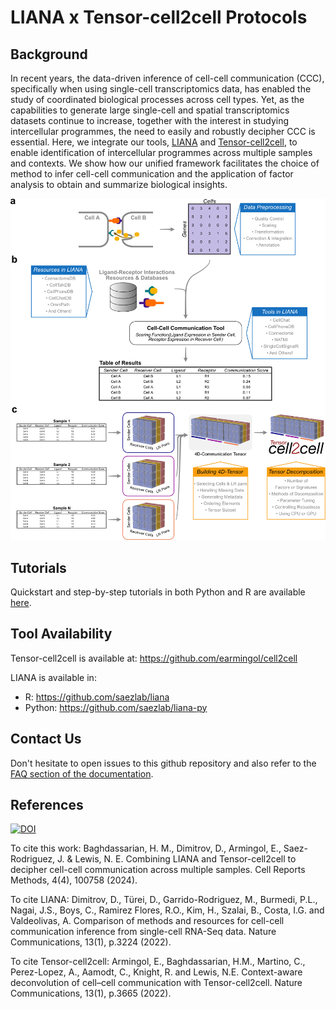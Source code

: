 # LIANA x Tensor-cell2cell Protocols

## Background

In recent years, the data-driven inference of cell-cell communication (CCC), specifically when using single-cell transcriptomics data, has enabled the study of coordinated biological processes across cell types. Yet, as the capabilities to generate large single-cell and spatial transcriptomics datasets continue to increase, together with the interest in studying intercellular programmes, the need to easily and robustly decipher CCC is essential. Here, we integrate our tools, [LIANA](https://github.com/saezlab/liana-py) and [Tensor-cell2cell](https://github.com/earmingol/cell2cell), to enable identification of intercellular programmes across multiple samples and contexts. We show how our unified framework facilitates the choice of method to infer cell-cell communication and the application of factor analysis to obtain and summarize biological insights. 

![intro](_static/intro.png)


## Tutorials

Quickstart and step-by-step tutorials in both Python and R are available [here](https://ccc-protocols.readthedocs.io/en/latest/index.html).


## Tool Availability

Tensor-cell2cell is available at:
https://github.com/earmingol/cell2cell


LIANA is available in:
- R: https://github.com/saezlab/liana
- Python: https://github.com/saezlab/liana-py


## Contact Us

Don't hesitate to open issues to this github repository and also refer to the [FAQ section of the documentation](https://ccc-protocols.readthedocs.io/en/latest/faq.html).


## References

[![DOI](https://zenodo.org/badge/541880954.svg)](https://zenodo.org/doi/10.5281/zenodo.10614108)

To cite this work: 
Baghdassarian, H. M., Dimitrov, D., Armingol, E., Saez-Rodriguez, J. & Lewis, N. E. Combining LIANA and Tensor-cell2cell to decipher cell-cell communication across multiple samples. Cell Reports Methods, 4(4), 100758 (2024).

To cite LIANA:
Dimitrov, D., Türei, D., Garrido-Rodriguez, M., Burmedi, P.L., Nagai, J.S., Boys, C., Ramirez Flores, R.O., Kim, H., Szalai, B., Costa, I.G. and Valdeolivas, A. Comparison of methods and resources for cell-cell communication inference from single-cell RNA-Seq data. Nature Communications, 13(1), p.3224 (2022).

To cite Tensor-cell2cell:
Armingol, E., Baghdassarian, H.M., Martino, C., Perez-Lopez, A., Aamodt, C., Knight, R. and Lewis, N.E. Context-aware deconvolution of cell–cell communication with Tensor-cell2cell. Nature Communications, 13(1), p.3665 (2022).



